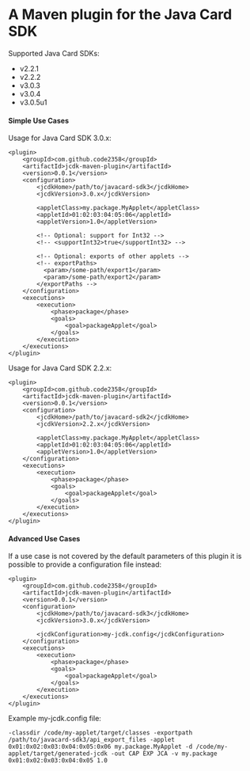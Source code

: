 # A Maven plugin for the Java Card SDK

Supported Java Card SDKs:
* v2.2.1
* v2.2.2
* v3.0.3
* v3.0.4
* v3.0.5u1

#### Simple Use Cases

Usage for Java Card SDK 3.0.x:

    <plugin>
        <groupId>com.github.code2358</groupId>
        <artifactId>jcdk-maven-plugin</artifactId>
        <version>0.0.1</version>
        <configuration>
            <jcdkHome>/path/to/javacard-sdk3</jcdkHome>
            <jcdkVersion>3.0.x</jcdkVersion>
            
            <appletClass>my.package.MyApplet</appletClass>
            <appletId>01:02:03:04:05:06</appletId>
            <appletVersion>1.0</appletVersion>
            
            <!-- Optional: support for Int32 -->
            <!-- <supportInt32>true</supportInt32> -->
            
            <!-- Optional: exports of other applets -->
            <!-- exportPaths>
              <param>/some-path/export1</param>
              <param>/some-path/export2</param>
            </exportPaths -->
        </configuration>
        <executions>
            <execution>
                <phase>package</phase>
                <goals>
                    <goal>packageApplet</goal>
                </goals>
            </execution>
        </executions>
    </plugin>
    
Usage for Java Card SDK 2.2.x:

    <plugin>
        <groupId>com.github.code2358</groupId>
        <artifactId>jcdk-maven-plugin</artifactId>
        <version>0.0.1</version>
        <configuration>
            <jcdkHome>/path/to/javacard-sdk2</jcdkHome>
            <jcdkVersion>2.2.x</jcdkVersion>
            
            <appletClass>my.package.MyApplet</appletClass>
            <appletId>01:02:03:04:05:06</appletId>
            <appletVersion>1.0</appletVersion>
        </configuration>
        <executions>
            <execution>
                <phase>package</phase>
                <goals>
                    <goal>packageApplet</goal>
                </goals>
            </execution>
        </executions>
    </plugin>
    
#### Advanced Use Cases

If a use case is not covered by the default parameters of this plugin it is possible to provide a configuration file instead:

    <plugin>
        <groupId>com.github.code2358</groupId>
        <artifactId>jcdk-maven-plugin</artifactId>
        <version>0.0.1</version>
        <configuration>
            <jcdkHome>/path/to/javacard-sdk3</jcdkHome>
            <jcdkVersion>3.0.x</jcdkVersion>
            
            <jcdkConfiguration>my-jcdk.config</jcdkConfiguration>
        </configuration>
        <executions>
            <execution>
                <phase>package</phase>
                <goals>
                    <goal>packageApplet</goal>
                </goals>
            </execution>
        </executions>
    </plugin>
    
Example my-jcdk.config file:

    -classdir /code/my-applet/target/classes -exportpath /path/to/javacard-sdk3/api_export_files -applet 0x01:0x02:0x03:0x04:0x05:0x06 my.package.MyApplet -d /code/my-applet/target/generated-jcdk -out CAP EXP JCA -v my.package 0x01:0x02:0x03:0x04:0x05 1.0
